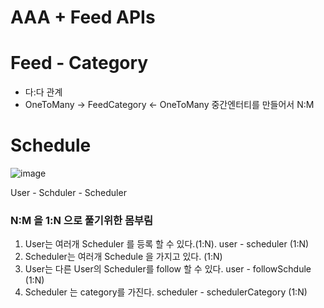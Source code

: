 # AAA + Feed APIs

# Feed - Category 
 - 다:다 관계 
 - OneToMany -> FeedCategory <- OneToMany  중간엔터티를 만들어서 N:M 
 


# Schedule


![image](https://user-images.githubusercontent.com/60733417/178443894-640ddf90-3f4e-4b88-a61d-db0f113eaef2.png)

User - Schduler - Scheduler 

### N:M 을 1:N 으로 풀기위한 몸부림

1. User는 여러개 Scheduler 를 등록 할 수 있다.(1:N). user - scheduler (1:N)
2. Scheduler는 여러개 Schedule 을 가지고 있다. (1:N)
3. User는 다른 User의 Scheduler를 follow 할 수 있다. user - followSchdule (1:N)
4. Scheduler 는 category를 가진다. scheduler - schedulerCategory (1:N)

